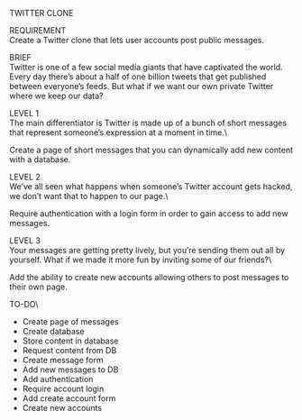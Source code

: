 TWITTER CLONE



REQUIREMENT\
Create a Twitter clone that lets user accounts post public messages.



BRIEF\
Twitter is one of a few social media giants that have captivated the world. Every day there’s about a half of one billion tweets that get published between everyone’s feeds. But what if we want our own private Twitter where we keep our data?



LEVEL 1\
The main differentiator is Twitter is made up of a bunch of short messages that represent
someone’s expression at a moment in time.\

Create a page of short messages that you can dynamically add new content with a database.



LEVEL 2\
We’ve all seen what happens when someone’s Twitter account gets hacked, we don’t want that to happen to our page.\ 

Require authentication with a login form in order to gain access to add new messages.



LEVEL 3\
Your messages are getting pretty lively, but you’re sending them out all by yourself. What if we made it more fun by inviting some of our friends?\

Add the ability to create new accounts allowing others to post messages to their own page. 



TO-DO\
- Create page of messages
- Create database
- Store content in database
- Request content from DB
- Create message form
- Add new messages to DB
- Add authentication
- Require account login
- Add create account form
- Create new accounts
